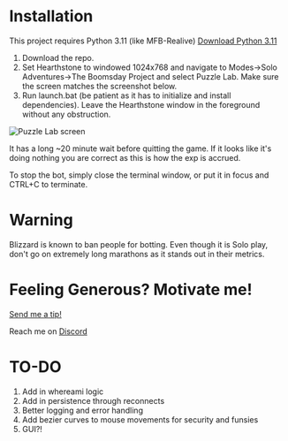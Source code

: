 # Installation

This project requires Python 3.11 (like MFB-Realive)
[Download Python 3.11](https://www.python.org/downloads/release/python-3110/)

1. Download the repo.
2. Set Hearthstone to windowed 1024x768 and navigate to Modes->Solo Adventures->The Boomsday Project and select Puzzle Lab. Make sure the screen matches the screenshot below.
3. Run launch.bat (be patient as it has to initialize and install dependencies). Leave the Hearthstone window in the foreground without any obstruction.

![Puzzle Lab screen](https://i.ibb.co/c60D9MR/Hearthstone-Screenshot-11-16-23-12-45-30.png)


It has a long ~20 minute wait before quitting the game. If it looks like it's doing nothing you are correct as this is how the exp is accrued.

To stop the bot, simply close the terminal window, or put it in focus and CTRL+C to terminate.

# Warning

Blizzard is known to ban people for botting. Even though it is Solo play, don't go on extremely long marathons as it stands out in their metrics.

# Feeling Generous? Motivate me!

[Send me a tip!](https://www.buymeacoffee.com/blixxky)

Reach me on [Discord](https://discordapp.com/users/1110685258178908201)

# TO-DO

1. Add in whereami logic
2. Add in persistence through reconnects
3. Better logging and error handling
4. Add bezier curves to mouse movements for security and funsies
5. GUI?!
